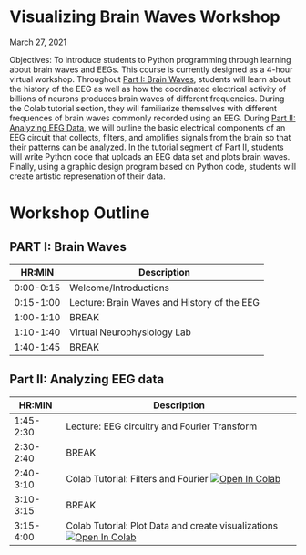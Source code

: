 # Visualizing Brain Waves Workshop
March 27, 2021

Objectives: To introduce students to Python programming through learning about brain waves and EEGs. This course is currently designed as a 4-hour virtual workshop. Throughout [Part I: Brain Waves](https://github.com/pkoneill/VisualizingBrainWaves/blob/main/README.md#part-ii-analyzing-eeg-data), students will learn about the history of the EEG as well as how the coordinated electrical activity of billions of neurons produces brain waves of different frequencies. During the Colab tutorial section, they will familiarize themselves with different frequences of brain waves commonly recorded using an EEG. During [Part II: Analyzing EEG Data](https://github.com/pkoneill/VisualizingBrainWaves/blob/main/README.md#part-ii-analyzing-eeg-data), we will outline the basic electrical components of an EEG circuit that collects, filters, and amplifies signals from the brain so that their patterns can be analyzed. In the tutorial segment of Part II, students will write Python code that uploads an EEG data set and plots brain waves. Finally, using a graphic design program based on Python code, students will create artistic represenation of their data.


# Workshop Outline
## PART I: Brain Waves
|HR:MIN| Description| 
|------|------------|
|0:00-0:15| Welcome/Introductions |
|0:15-1:00| Lecture: Brain Waves and History of the EEG | 
|1:00-1:10| BREAK|
|1:10-1:40| Virtual Neurophysiology Lab |
|1:40-1:45| BREAK|

## Part II: Analyzing EEG data 
HR:MIN| Description| 
|------|------------|
|1:45-2:30| Lecture: EEG circuitry and Fourier Transform |
|2:30-2:40| BREAK| 
|2:40-3:10| Colab Tutorial: Filters and Fourier [![Open In Colab](https://colab.research.google.com/assets/colab-badge.svg)](https://colab.research.google.com/github/pkoneill/VisualizingBrainWaves/blob/main/Visualizing_Brain_Waves_Fourier.ipynb)|
|3:10-3:15| BREAK |
|3:15-4:00| Colab Tutorial: Plot Data and create visualizations [![Open In Colab](https://colab.research.google.com/assets/colab-badge.svg)](https://colab.research.google.com/drive/1B8tcJqBli4ptfCpqGrUfaFVk9hPA4vWD)|

